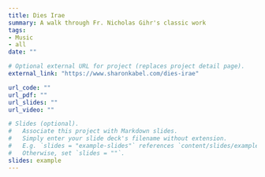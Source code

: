```yaml
---
title: Dies Irae
summary: A walk through Fr. Nicholas Gihr's classic work
tags:
- Music
- all
date: ""

# Optional external URL for project (replaces project detail page).
external_link: "https://www.sharonkabel.com/dies-irae"

url_code: ""
url_pdf: ""
url_slides: ""
url_video: ""

# Slides (optional).
#   Associate this project with Markdown slides.
#   Simply enter your slide deck's filename without extension.
#   E.g. `slides = "example-slides"` references `content/slides/example-slides.md`.
#   Otherwise, set `slides = ""`.
slides: example
---
```


